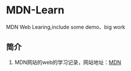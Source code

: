 # MDN-Learn
MDN Web Learing,include some demo、big work
## 简介
1. MDN网站的web的学习记录，网站地址：[MDN](https://developer.mozilla.org/zh-CN/docs/Learn/HTML/Introduction_to_HTML/Structuring_a_page_of_content "MDN")
